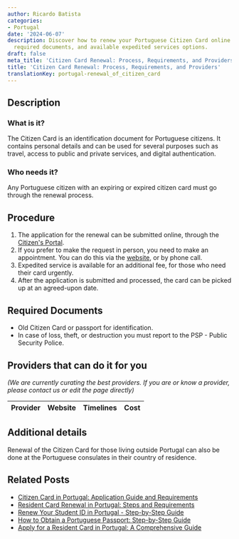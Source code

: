 ```yaml
---
author: Ricardo Batista
categories:
- Portugal
date: '2024-06-07'
description: Discover how to renew your Portuguese Citizen Card online or in-person,
  required documents, and available expedited services options.
draft: false
meta_title: 'Citizen Card Renewal: Process, Requirements, and Providers'
title: 'Citizen Card Renewal: Process, Requirements, and Providers'
translationKey: portugal-renewal_of_citizen_card
---
```


## Description
### What is it?
The Citizen Card is an identification document for Portuguese citizens. It contains personal details and can be used for several purposes such as travel, access to public and private services, and digital authentication.

### Who needs it?
Any Portuguese citizen with an expiring or expired citizen card must go through the renewal process. 

## Procedure
1. The application for the renewal can be submitted online, through the [Citizen's Portal](https://eportugal.gov.pt/en-GB/inicio). 
2. If you prefer to make the request in person, you need to make an appointment. You can do this via the [website](https://www.sef.pt/pt/Pages/pre-marcacao-online.aspx), or by phone call.
3. Expedited service is available for an additional fee, for those who need their card urgently.
4. After the application is submitted and processed, the card can be picked up at an agreed-upon date.

## Required Documents
- Old Citizen Card or passport for identification.
- In case of loss, theft, or destruction you must report to the PSP - Public Security Police.
  
## Providers that can do it for you

_(We are currently curating the best providers. If you are or know a provider, please contact us or edit the page directly)_

| Provider        |     Website     |     Timelines    |       Cost      |
| --------------- | --------------- |  :-------------: | :-------------: |

## Additional details
Renewal of the Citizen Card for those living outside Portugal can also be done at the Portuguese consulates in their country of residence.


## Related Posts

- [Citizen Card in Portugal: Application Guide and Requirements](https://tramitit.com/guides/portugal/request_for_citizen_card/)
- [Resident Card Renewal in Portugal: Steps and Requirements](https://tramitit.com/guides/portugal/renewal_of_resident_card_for_foreign_citizens/)
- [Renew Your Student ID in Portugal - Step-by-Step Guide](https://tramitit.com/guides/portugal/renewal_of_student_card_for_foreigners/)
- [How to Obtain a Portuguese Passport: Step-by-Step Guide](https://tramitit.com/guides/portugal/request_for_portuguese_passport/)
- [Apply for a Resident Card in Portugal: A Comprehensive Guide](https://tramitit.com/guides/portugal/request_for_resident_card_for_foreign_citizens/)